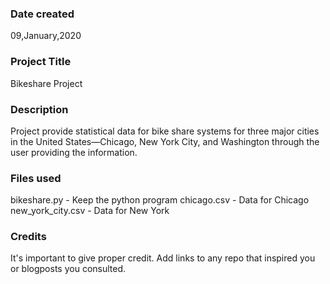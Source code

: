 ### Date created
09,January,2020

### Project Title
Bikeshare Project

### Description
Project provide statistical data for bike share systems for three major cities in the United States—Chicago, New York City, and Washington through the user providing the information.

### Files used
bikeshare.py - Keep the python program
chicago.csv - Data for Chicago
new_york_city.csv - Data for New York

### Credits
It's important to give proper credit. Add links to any repo that inspired you or blogposts you consulted.

